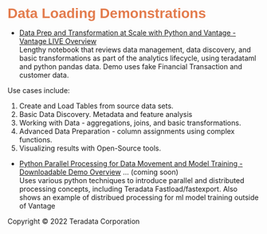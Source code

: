 <b style = 'font-size:28px;font-family:Arial;color:#E37C4D'>Data Loading Demonstrations</b>
 
* [Data Prep and Transformation at Scale with Python and Vantage - Vantage LIVE Overview](../UseCases/DataPrepAndDiscovery/DataPrepAndDiscovery.ipynb)
<br>Lengthy notebook that reviews data management, data discovery, and basic transformations as part of the analytics lifecycle, using teradataml and python pandas data.  Demo uses fake Financial Transaction and customer data.

Use cases include: 
1. Create and Load Tables from source data sets. 
2. Basic Data Discovery. Metadata and feature analysis 
3. Working with Data - aggregations, joins, and basic transformations. 
4. Advanced Data Preparation - column assignments using complex functions. 
5. Visualizing results with Open-Source tools.</br>
 
* [Python Parallel Processing for Data Movement and Model Training - Downloadable Demo Overview](#) ... (coming soon)
<br>Uses various python techniques to introduce parallel and distributed processing concepts, including Teradata Fastload/fastexport.  Also shows an example of distribued processing for ml model training outside of Vantage</br>
 

Copyright © 2022 Teradata Corporation
